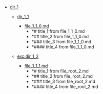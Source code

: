 - <a href = "F:\Node_projects\Node_Way\Jobs\CataloguerFs\CreateCatalog\AFP5_0.1_ctlg_1_to_2.v.0.1.8\Examples\cleare\DIR_root_before_test\dir_1\cat.dir_1\dir.dir_1.md">dir_1</a>
    - <a href = "F:\Node_projects\Node_Way\Jobs\CataloguerFs\CreateCatalog\AFP5_0.1_ctlg_1_to_2.v.0.1.8\Examples\cleare\DIR_root_before_test\dir_1\dir_1_1\cat.dir_1_1\dir.dir_1_1.md">dir_1_1</a>
        - <a href = "F:\Node_projects\Node_Way\Jobs\CataloguerFs\CreateCatalog\AFP5_0.1_ctlg_1_to_2.v.0.1.8\Examples\cleare\DIR_root_before_test\dir_1\dir_1_1\file_1_1_0.md">file_1_1_0.md</a>
            - *# title_1 from file_1_1_0.md
            - *## title_2 from file_1_1_0.md
            - *### title_3 from file_1_1_0.md
            - *#### title_4 from file_1_1_0.md
    
    - <a href = "F:\Node_projects\Node_Way\Jobs\CataloguerFs\CreateCatalog\AFP5_0.1_ctlg_1_to_2.v.0.1.8\Examples\cleare\DIR_root_before_test\dir_1\exc.dir_1_2\cat.exc.dir_1_2\dir.exc.dir_1_2.md">exc.dir_1_2</a>
        - <a href = "F:\Node_projects\Node_Way\Jobs\CataloguerFs\CreateCatalog\AFP5_0.1_ctlg_1_to_2.v.0.1.8\Examples\cleare\DIR_root_before_test\dir_1\exc.dir_1_2\file_1_1_1.md">file_1_1_1.md</a>
            - *# title_1 from file_root_2.md
            - *## title_2 from file_root_2.md
            - *### title_3 from file_root_2.md
            - *#### title_4 from file_root_2.md
    

